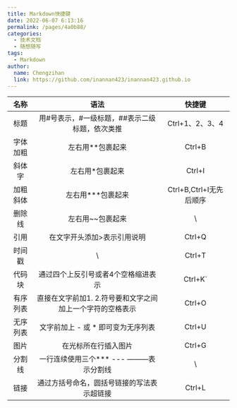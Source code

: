 ```yaml
---
title: Markdown快捷键
date: 2022-06-07 6:13:16
permalink: /pages/4a0b88/
categories:
  - 技术文档
  - 随想随写
tags:
  - Markdown
author: 
  name: Chengzihan
  link: https://github.com/inannan423/inannan423.github.io
---
```

名称 | 语法 | 快捷键
:---: | :---: | :---:
标题 | 用#号表示，#一级标题，##表示二级标题，依次类推 | Ctrl+1、2、3、4
字体加粗 | 左右用**包裹起来 | Ctrl+B
斜体字 | 左右用*包裹起来 | Ctrl+I
加粗斜体 | 左右用***包裹起来 | Ctrl+B,Ctrl+I无先后顺序
删除线 | 左右用~~包裹起来 | \
引用 | 在文字开头添加>表示引用说明 | Ctrl+Q
时间戳 |  \ | Ctrl+T
代码块 | 通过四个上反引号或者4个空格缩进表示 | Ctrl+K`
有序列表 | 直接在文字前加1. 2.符号要和文字之间加上一个字符的空格表示 | Ctrl+O
无序列表 | 文字前加上 - 或 * 即可变为无序列表 | Ctrl+U
图片 | 在光标所在行插入图片 | Ctrl+G
分割线 | 一行连续使用三个*** --- ———表示分割线 | \
链接 | 通过方括号命名，圆括号链接的写法表示超链接 | Ctrl+L
